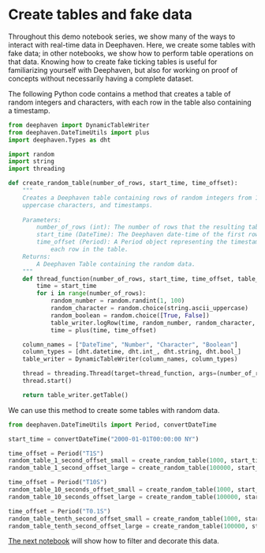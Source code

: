 # Create tables and fake data

Throughout this demo notebook series, we show many of the ways to interact with real-time data in Deephaven. Here, we create some tables with fake data; in other notebooks, we show how to perform table operations on that data. Knowing how to create fake ticking tables is useful for familiarizing yourself with Deephaven, but also for working on proof of concepts without necessarily having a complete dataset.

The following Python code contains a method that creates a table of random integers and characters, with each row in the table also containing a timestamp.

```python
from deephaven import DynamicTableWriter
from deephaven.DateTimeUtils import plus
import deephaven.Types as dht

import random
import string
import threading

def create_random_table(number_of_rows, start_time, time_offset):
    """
    Creates a Deephaven table containing rows of random integers from 1 to 99, random
    uppercase characters, and timestamps.
    
    Parameters:
        number_of_rows (int): The number of rows that the resulting table will contain.
        start_time (DateTime): The Deephaven date-time of the first row in the table.
        time_offset (Period): A Period object representing the timestamp difference between
            each row in the table.
    Returns:
        A Deephaven Table containing the random data.
    """
    def thread_function(number_of_rows, start_time, time_offset, table_writer):
        time = start_time
        for i in range(number_of_rows):
            random_number = random.randint(1, 100)
            random_character = random.choice(string.ascii_uppercase)
            random_boolean = random.choice([True, False])
            table_writer.logRow(time, random_number, random_character, random_boolean)
            time = plus(time, time_offset)

    column_names = ["DateTime", "Number", "Character", "Boolean"]
    column_types = [dht.datetime, dht.int_, dht.string, dht.bool_]
    table_writer = DynamicTableWriter(column_names, column_types)

    thread = threading.Thread(target=thread_function, args=(number_of_rows, start_time, time_offset, table_writer))
    thread.start()

    return table_writer.getTable()
```

We can use this method to create some tables with random data.

```python
from deephaven.DateTimeUtils import Period, convertDateTime

start_time = convertDateTime("2000-01-01T00:00:00 NY")

time_offset = Period("T1S")
random_table_1_second_offset_small = create_random_table(1000, start_time, time_offset)
random_table_1_second_offset_large = create_random_table(100000, start_time, time_offset)

time_offset = Period("T10S")
random_table_10_seconds_offset_small = create_random_table(1000, start_time, time_offset)
random_table_10_seconds_offset_large = create_random_table(100000, start_time, time_offset)

time_offset = Period("T0.1S")
random_table_tenth_second_offset_small = create_random_table(1000, start_time, time_offset)
random_table_tenth_second_offset_large = create_random_table(100000, start_time, time_offset)
```

[The next notebook](A2%20Filter%20and%20decorate.md) will show how to filter and decorate this data.
